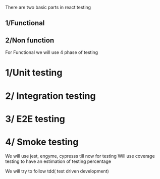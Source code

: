 There are two basic parts in react testing

## 1/Functional 
## 2/Non function

For Functional we will use 4 phase of testing
# 1/Unit testing 
# 2/ Integration testing
# 3/ E2E testing
# 4/ Smoke testing

We will use jest, engyme, cypresss till now for testing
Will use coverage testing to have an estimation of testing percentage

We will try to follow tdd( test driven development)